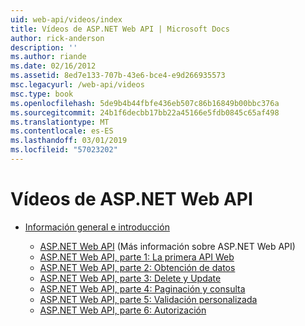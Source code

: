 ```yaml
---
uid: web-api/videos/index
title: Vídeos de ASP.NET Web API | Microsoft Docs
author: rick-anderson
description: ''
ms.author: riande
ms.date: 02/16/2012
ms.assetid: 8ed7e133-707b-43e6-bce4-e9d266935573
msc.legacyurl: /web-api/videos
msc.type: book
ms.openlocfilehash: 5de9b4b44fbfe436eb507c86b16849b00bbc376a
ms.sourcegitcommit: 24b1f6decbb17bb22a45166e5fdb0845c65af498
ms.translationtype: MT
ms.contentlocale: es-ES
ms.lasthandoff: 03/01/2019
ms.locfileid: "57023202"
---
```

<a name="aspnet-web-api-videos"></a>Vídeos de ASP.NET Web API
====================
- [Información general e introducción](getting-started/index.md)

    - [ASP.NET Web API](getting-started/aspnet-web-api.md) (Más información sobre ASP.NET Web API)
    - [ASP.NET Web API, parte 1: La primera API Web](getting-started/your-first-web-api.md)
    - [ASP.NET Web API, parte 2: Obtención de datos](getting-started/getting-data.md)
    - [ASP.NET Web API, parte 3: Delete y Update](getting-started/delete-and-update.md)
    - [ASP.NET Web API, parte 4: Paginación y consulta](getting-started/paging-and-querying.md)
    - [ASP.NET Web API, parte 5: Validación personalizada](getting-started/custom-validation.md)
    - [ASP.NET Web API, parte 6: Autorización](getting-started/authorization.md)
